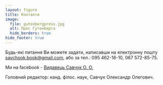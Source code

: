 ```yaml
---
layout: figure
title: Контакти
image:
  file: gutenbergpress.jpg
  alt: Прес Гутенберга
  hide_borders: true
hide_footer: true
---
```


Будь-які питання Ви можете задати, написавши на електронну пошту <savchook.book@gmail.com>,
або за тел.: 095 462-18-10, 067 572-85-75.

Ми на facebook - [Видавець Савчук О. О.](https://www.facebook.com/savchook.book/)

Головний редактор: канд. філос. наук, Савчук Олександр Олегович.
